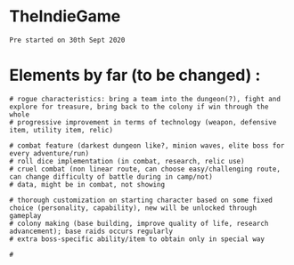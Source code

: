 # TheIndieGame
    Pre started on 30th Sept 2020

# Elements by far (to be changed) :
    # rogue characteristics: bring a team into the dungeon(?), fight and explore for treasure, bring back to the colony if win through the whole
    # progressive improvement in terms of technology (weapon, defensive item, utility item, relic)
    
    # combat feature (darkest dungeon like?, minion waves, elite boss for every adventure/run)
    # roll dice implementation (in combat, research, relic use)
    # cruel combat (non linear route, can choose easy/challenging route, can change difficulty of battle during in camp/not)
    # data, might be in combat, not showing
    
    # thorough customization on starting character based on some fixed choice (personality, capability), new will be unlocked through gameplay
    # colony making (base building, improve quality of life, research advancement); base raids occurs regularly
    # extra boss-specific ability/item to obtain only in special way
    
    #
    
    
    
    

